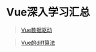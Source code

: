 # Vue深入学习汇总

> [Vue数据驱动](知识笔记/大前端/Vue/深入学习/Vue数据驱动.md)

> [Vue的diff算法](知识笔记/大前端/Vue/深入学习/Vue的diff算法.md)
